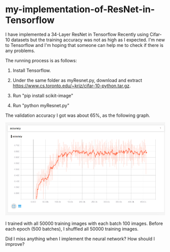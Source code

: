 # my-implementation-of-ResNet-in-Tensorflow
I have implemented a 34-Layer ResNet in Tensorflow Recently using Cifar-10 datasets but the training accuracy was not as high as I expected. I'm new to Tensorflow and I'm hoping that someone can help me to check if there is any problems.

The running process is as follows:

1. Install Tensorflow.

2. Under the same folder as myResnet.py, download and extract https://www.cs.toronto.edu/~kriz/cifar-10-python.tar.gz.

3. Run "pip install scikit-image"

4. Run "python myResnet.py"

The validation accuracy I got was about 65%, as the following graph.


![image](/test_acc.png)


I trained with all 50000 training images with each batch 100 images. Before each epoch (500 batches), I shuffled all 50000 training images.

Did I miss anything when I implement the neural network? How should I improve?

